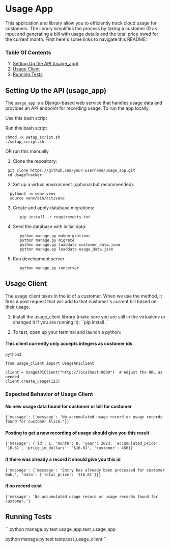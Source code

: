 # Usage App

This application and library allow you to efficiently track cloud usage for customers. The library simplifies the process by taking a customer ID as input and generating a bill with usage details and the total price owed for the current month. First here's some links to navigate this README:

### Table Of Contents
1. [Setting Up the API (usage_app)](#setting-up-the-api-usage_app-manually)
2. [Usage Client](#usage-client)
3. [Running Tests](#running-tests)

## Setting Up the API (usage_app) 

The `usage_app` is a Django-based web service that handles usage data and provides an API endpoint for recording usage. To run the app locally:

Use this bash script

   Run this bash script
   ```
   chmod +x setup_script.sh
   ./setup_script.sh
   ```

OR run this manually

1. Clone the repository:
  ```
   git clone https://github.com/your-username/usage_app.git
   cd UsageTracker
  ```

2. Set up a virtual environment (optional but recommended):
  ```
    python3 -m venv venv
    source venv/bin/activate
  ```

3. Create and apply database migrations:
   ```
      pip install -r requirements.txt
   ```

4. Seed the database with initial data:

   ```
      python manage.py makemigrations 
      python manage.py migrate
      python manage.py loaddata customer_data.json
      python manage.py loaddata usage_data.json
   ```

5. Run development server 
   ```
      python manage.py runserver
   ```

## Usage Client

The usage client takes in the id of a customer. When we use the method, it fires a post request that will add to that customer's current bill based on their usage.

1. Install the usage_client library (make sure you are still in the virtualenv or changed it if you are running it):
   ``pip install .`

2. To test, open up your terminal and launch a python:

#### This client currently only accepts integers as customer ids

```
python3
```

```
from usage_client import UsageAPIClient

client = UsageAPIClient("http://localhost:8000")  # Adjust the URL as needed
client.create_usage(123)

```

### Expected Behavior of Usage Client

#### No new usage data found for customer or bill for customer

``
{'message': {'message': 'No accumulated usage record or usage records found for customer Alice.'}}
``

#### Posting to get a new recording of usage should give you this result

``
{'message': {'id': 1, 'month': 8, 'year': 2023, 'accumulated_price': '16.61', 'price_in_dollars': '$16.61', 'customer': 456}}
``

#### If there was already a record it should give you this id

``
{'message': {'message': 'Entry has already been processed for customer Bob.', 'data': {'total_price': '$16.61'}}}
``

#### If no record exist

``
{'message': 'No accumulated usage record or usage records found for customer.'}
``

## Running Tests

``
python manage.py test usage_app.test_usage_app

python manage.py test tests.test_usage_client
``